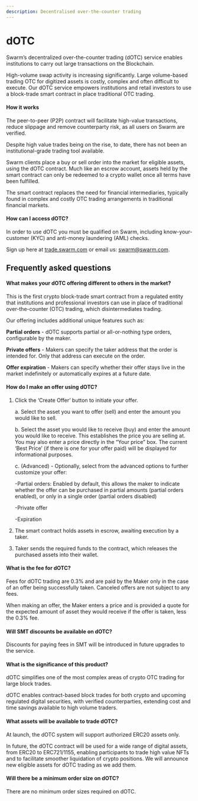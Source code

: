 ```yaml
---
description: Decentralised over-the-counter trading
---
```


# dOTC

Swarm’s decentralized over-the-counter trading (dOTC) service enables institutions to carry out large transactions on the Blockchain.

High-volume swap activity is increasing significantly. Large volume-based trading OTC for digitized assets is costly, complex and often difficult to execute. Our dOTC service empowers institutions and retail investors to use a block-trade smart contract in place traditional OTC trading.

#### How it works

The peer-to-peer (P2P) contract will facilitate high-value transactions, reduce slippage and remove counterparty risk, as all users on Swarm are verified.

Despite high value trades being on the rise, to date, there has not been an institutional-grade trading tool available.

Swarm clients place a buy or sell order into the market for eligible assets, using the dOTC contract. Much like an escrow account, assets held by the smart contract can only be redeemed to a crypto wallet once all terms have been fulfilled.

The smart contract replaces the need for financial intermediaries, typically found in complex and costly OTC trading arrangements in traditional financial markets.

#### How can I access dOTC?

In order to use dOTC you must be qualified on Swarm, including know-your-customer (KYC) and anti-money laundering (AML) checks.

Sign up here at [trade.swarm.com](https://trade.swarm.com) or email us: [swarm@swarm.com](mailto:swarm@swarm.com).

## Frequently asked questions

#### What makes your dOTC offering different to others in the market?

This is the first crypto block-trade smart contract from a regulated entity that institutions and professional investors can use in place of traditional over-the-counter (OTC) trading, which disintermediates trading.

Our offering includes additional unique features such as:&#x20;

**Partial orders** - dOTC supports partial or all-or-nothing type orders, configurable by the maker.&#x20;

**Private offers** - Makers can specify the taker address that the order is intended for. Only that address can execute on the order.&#x20;

**Offer expiration** - Makers can specify whether their offer stays live in the market indefinitely or automatically expires at a future date.

#### How do I make an offer using dOTC?

1.  Click the ‘Create Offer’ button to initiate your offer.&#x20;

    a. Select the asset you want to offer (sell) and enter the amount you would like to sell.&#x20;

    b. Select the asset you would like to receive (buy) and enter the amount you would like to receive. This establishes the price you are selling at. You may also enter a price directly in the “Your price” box. The current ‘Best Price’ (if there is one for your offer paid) will be displayed for informational purposes.&#x20;

    c. (Advanced) - Optionally, select from the advanced options to further customize your offer:&#x20;

    \-Partial orders: Enabled by default, this allows the maker to indicate whether the offer can be purchased in partial amounts (partial orders enabled), or only in a single order (partial orders disabled)

    \-Private offer&#x20;

    \-Expiration&#x20;
2. The smart contract holds assets in escrow, awaiting execution by a taker.&#x20;
3. Taker sends the required funds to the contract, which releases the purchased assets into their wallet.

#### What is the fee for dOTC?

Fees for dOTC trading are 0.3% and are paid by the Maker only in the case of an offer being successfully taken. Canceled offers are not subject to any fees.

When making an offer, the Maker enters a price and is provided a quote for the expected amount of asset they would receive if the offer is taken, less the 0.3% fee.

#### Will SMT discounts be available on dOTC?

Discounts for paying fees in SMT will be introduced in future upgrades to the service.

#### What is the significance of this product?

dOTC simplifies one of the most complex areas of crypto OTC trading for large block trades.

dOTC enables contract-based block trades for both crypto and upcoming regulated digital securities, with verified counterparties, extending cost and time savings available to high volume traders.

#### **What assets will be available to trade dOTC?**

At launch, the dOTC system will support authorized ERC20 assets only.

In future, the dOTC contract will be used for a wide range of digital assets, from ERC20 to ERC721/1155, enabling participants to trade high value NFTs and to facilitate smoother liquidation of crypto positions. We will announce new eligible assets for dOTC trading as we add them.

#### Will there be a minimum order size on dOTC?

There are no minimum order sizes required on dOTC.
